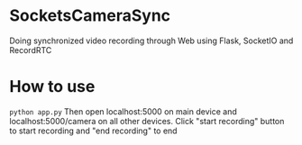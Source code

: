 # SocketsCameraSync
Doing synchronized video recording through Web using Flask, SocketIO and RecordRTC
# How to use
`python app.py`
Then open localhost:5000 on main device and localhost:5000/camera on all other devices.
Click "start recording" button to start recording and "end recording" to end

